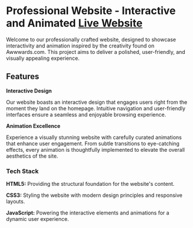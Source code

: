 # Professional Website - Interactive and Animated [Live Website](https://rishabhkumar111.github.io/AwardedWebsite_Sidcup_Family_Golf/)
Welcome to our professionally crafted website, designed to showcase interactivity and animation inspired by the creativity found on Awwwards.com. This project aims to deliver a polished, user-friendly, and visually appealing experience.

## Features
**Interactive Design**

Our website boasts an interactive design that engages users right from the moment they land on the homepage. Intuitive navigation and user-friendly interfaces ensure a seamless and enjoyable browsing experience.

**Animation Excellence**

Experience a visually stunning website with carefully curated animations that enhance user engagement. From subtle transitions to eye-catching effects, every animation is thoughtfully implemented to elevate the overall aesthetics of the site.

### Tech Stack
**HTML5:** Providing the structural foundation for the website's content.

**CSS3:** Styling the website with modern design principles and responsive layouts.

**JavaScript:** Powering the interactive elements and animations for a dynamic user experience.
